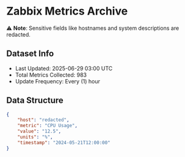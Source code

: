 # Zabbix Metrics Archive

⚠️ **Note**: Sensitive fields like hostnames and system descriptions are redacted.

## Dataset Info
- Last Updated: 2025-06-29 03:00 UTC
- Total Metrics Collected: 983
- Update Frequency: Every (1) hour

## Data Structure
```json
{
    "host": "redacted",
    "metric": "CPU Usage",
    "value": "12.5",
    "units": "%",
    "timestamp": "2024-05-21T12:00:00"
}
```
